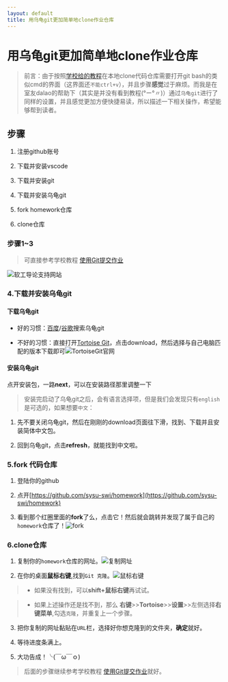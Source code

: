 ```yaml
---
layout: default
title: 用乌龟git更加简单地clone作业仓库
---
```


# 用乌龟git更加简单地clone作业仓库

>前言：由于按照[学校给的教程](https://sysu-swi.github.io/homework-start)在本地clone代码仓库需要打开git bash的类似cmd的界面（这界面还`不能ctrl+v`），并且步骤**感觉**过于麻烦。而我是在室友dalao的帮助下（其实是并没有看到教程(°ー°〃)）通过`乌龟git`进行了同样的设置，并且感觉更加方便快捷易读，所以描述一下相关操作，希望能够帮到读者。  

## 步骤  
1.  注册github账号

2.  下载并安装vscode

3.  下载并安装git

4.  下载并安装乌龟git

5.  fork homework仓库

6.  clone仓库

### 步骤1~3

>可直接参考学校教程 [使用Git提交作业](https://sysu-swi.github.io/homework-start)

![软工导论支持网站](https://wx2.sinaimg.cn/mw1024/007dfLy5ly1fvi4muu1npj30r30aydh8.jpg)

### 4.下载并安装乌龟git

#### 下载乌龟git
* 好的习惯：[百度](www.baidu.com)/[谷歌](www.google.com)搜索乌龟git

*  不好的习惯：直接打开[Tortoise Git](https://tortoisegit.org/)，点击download，然后选择与自己电脑匹配的版本下载即可![TortoiseGit官网](https://wx2.sinaimg.cn/mw1024/007dfLy5ly1fvi6wzhahzj31gx0oj469.jpg)

#### 安装乌龟git

点开安装包，一路**next**，可以在安装路径那里调整一下

>安装完启动了乌龟git之后，会有语言选择项，但是我们会发现只有`english`是可选的，如果想要`中文`：

1.  先不要关闭乌龟git，然后在刚刚的download页面往下滑，找到、下载并且安装简体中文包。

2.  回到乌龟git，点击**refresh**，就能找到中文啦。

### 5.fork 代码仓库

1.  登陆你的github

2.  点开[https://github.com/sysu-swi/homework](https://github.com/sysu-swi/homework)

3.  看到那个红圈里面的**fork**了么，点击它！然后就会跳转并发现了属于自己的`homework`仓库了！![fork](https://wx4.sinaimg.cn/mw1024/007dfLy5ly1fvi80r4x9yj31go0p3ack.jpg)

### 6.clone仓库

1. 复制你的`homework`仓库的网址。![复制网址](https://wx4.sinaimg.cn/mw1024/007dfLy5ly1fvi86wzti0j30zf0p1770.jpg)

2. 在你的桌面**鼠标右键**,找到`Git 克隆`。![鼠标右键](https://wx3.sinaimg.cn/mw1024/007dfLy5ly1fvi4mvetrij30dc0httea.jpg)

>* 如果没有找到，可以**shift+鼠标右键**再试试。

>* 如果上述操作还是找不到，那么 **右键**>>**Tortoise**>>**设置**>>左侧选择**右键菜单**,勾选`克隆`，并重复上一个步骤。

3. 把你复制的网址黏贴在`URL`栏，选择好你想克隆到的文件夹，**确定**就好。

4. 等待进度条满上。

5. 大功告成！╰(￣ω￣ｏ)

>后面的步骤继续参考学校教程 [使用Git提交作业](https://sysu-swi.github.io/homework-start)就好。

<!--## 1、你会使用 vscode 编辑 markdown 了吗？

你会使用 git bash 创建本地空间了吗？

你能拉取本文档到本地了？它在 gh-pages 分支内，设置 Slate 主题！

用 vscode 编辑它，然后提交！

这个文档将发布在 https://your-account.github.io/homework 中！-->